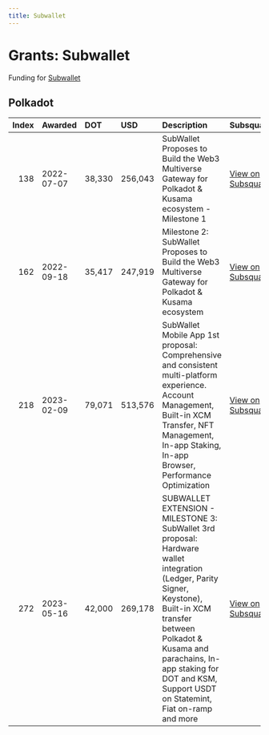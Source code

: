 ```yaml
---
title: Subwallet
---
```

# Grants: Subwallet

Funding for [Subwallet](/tools/wallets/subwallet)

## Polkadot
|   Index | Awarded    | DOT    | USD     | Description                                                                                                                                                                                                                                                                | Subsquare                                                                | Polkassembly                                                          |
|--------:|:-----------|:-------|:--------|:---------------------------------------------------------------------------------------------------------------------------------------------------------------------------------------------------------------------------------------------------------------------------|:-------------------------------------------------------------------------|:----------------------------------------------------------------------|
|     138 | 2022-07-07 | 38,330 | 256,043 | SubWallet Proposes to Build the Web3 Multiverse Gateway for Polkadot & Kusama ecosystem - Milestone 1                                                                                                                                                                      | [View on Subsquare](https://polkadot.subsquare.io/treasury/proposal/138) | [View on Polkassembly](https://polkadot.polkassembly.io/treasury/138) |
|     162 | 2022-09-18 | 35,417 | 247,919 | Milestone 2: SubWallet Proposes to Build the Web3 Multiverse Gateway for Polkadot & Kusama ecosystem                                                                                                                                                                       | [View on Subsquare](https://polkadot.subsquare.io/treasury/proposal/162) | [View on Polkassembly](https://polkadot.polkassembly.io/treasury/162) |
|     218 | 2023-02-09 | 79,071 | 513,576 | SubWallet Mobile App 1st proposal: Comprehensive and consistent multi-platform experience. Account Management, Built-in XCM Transfer, NFT Management, In-app Staking, In-app Browser, Performance Optimization                                                             | [View on Subsquare](https://polkadot.subsquare.io/treasury/proposal/218) | [View on Polkassembly](https://polkadot.polkassembly.io/treasury/218) |
|     272 | 2023-05-16 | 42,000 | 269,178 | SUBWALLET EXTENSION - MILESTONE 3: SubWallet 3rd proposal: Hardware wallet integration (Ledger, Parity Signer, Keystone), Built-in XCM transfer between Polkadot & Kusama and parachains, In-app staking for DOT and KSM, Support USDT on Statemint, Fiat on-ramp and more | [View on Subsquare](https://polkadot.subsquare.io/treasury/proposal/272) | [View on Polkassembly](https://polkadot.polkassembly.io/treasury/272) |
